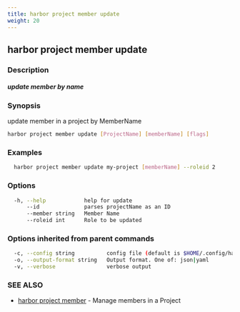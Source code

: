 ```yaml
---
title: harbor project member update
weight: 20
---
```

## harbor project member update

### Description

##### update member by name

### Synopsis

update member in a project by MemberName

```sh
harbor project member update [ProjectName] [memberName] [flags]
```

### Examples

```sh
  harbor project member update my-project [memberName] --roleid 2
```

### Options

```sh
  -h, --help            help for update
      --id              parses projectName as an ID
      --member string   Member Name
      --roleid int      Role to be updated
```

### Options inherited from parent commands

```sh
  -c, --config string          config file (default is $HOME/.config/harbor-cli/config.yaml)
  -o, --output-format string   Output format. One of: json|yaml
  -v, --verbose                verbose output
```

### SEE ALSO

* [harbor project member](harbor-project-member.md)	 - Manage members in a Project

